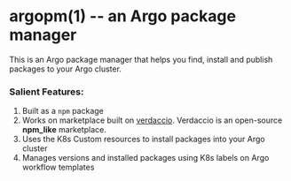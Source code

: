 # argopm(1) -- an Argo package manager

This is an Argo package manager that helps you find, install and publish packages to your Argo cluster.

### Salient Features:
1. Built as a `npm` package
2. Works on marketplace built on [verdaccio](https://verdaccio.org). Verdaccio is an open-source __npm_like__ marketplace.
3. Uses the K8s Custom resources to install packages into your Argo cluster
4. Manages versions and installed packages using K8s labels on Argo workflow templates
